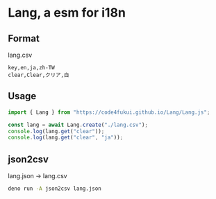 # Lang, a esm for i18n

## Format

lang.csv
```
key,en,ja,zh-TW
clear,Clear,クリア,白
```

## Usage

```js
import { Lang } from "https://code4fukui.github.io/Lang/Lang.js";

const lang = await Lang.create("./lang.csv");
console.log(lang.get("clear"));
console.log(lang.get("clear", "ja"));
```

## json2csv

lang.json → lang.csv
```sh
deno run -A json2csv lang.json
```
